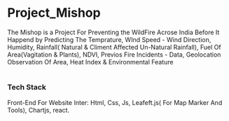 # Project_Mishop
The Mishop is a Project For Preventing the WildFire Acrose India Before It Happend by Predicting The Temprature, WInd Speed - Wind Direction, Humidity, Rainfall( Natural &amp; Climent Affected Un-Natural Rainfall), Fuel Of Area(Vagitation &amp; Plants), NDVI, Previos Fire Incidents - Data, Geolocation Observation Of Area, Heat Index &amp; Environmental Feature

#
<h3> Tech Stack </h3>

Front-End For Website Inter: Html, Css, Js, Leafeft.js( For Map Marker And Tools), Chartjs, react.

